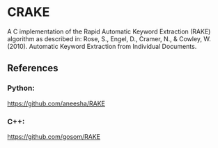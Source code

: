 # CRAKE

A C implementation of the Rapid Automatic Keyword Extraction (RAKE) algorithm as described in: Rose, S., Engel, D., Cramer, N., & Cowley, W. (2010). Automatic Keyword Extraction from Individual Documents.

## References

### Python:
https://github.com/aneesha/RAKE

### C++:
https://github.com/gosom/RAKE
